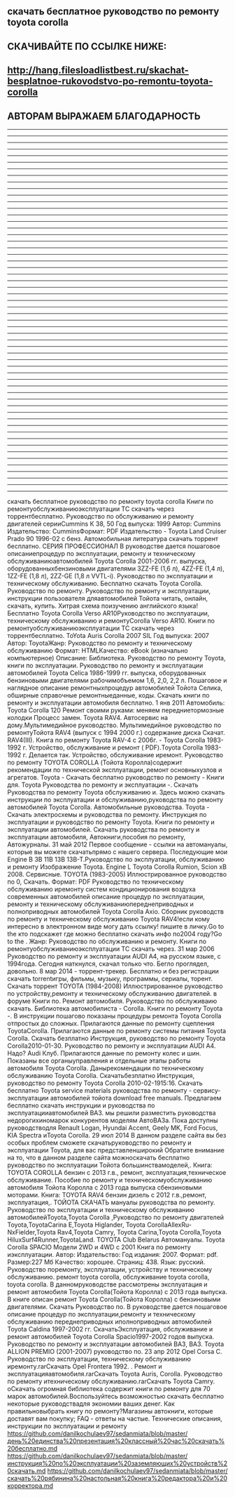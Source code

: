 скачать бесплатное руководство по ремонту toyota corolla
--------------------------------------------------
СКАЧИВАЙТЕ ПО ССЫЛКЕ НИЖЕ:
--------------------------------------------------
http://hang.filesloadlistbest.ru/skachat-besplatnoe-rukovodstvo-po-remontu-toyota-corolla
--------------------------------------------------
АВТОРАМ ВЫРАЖАЕМ БЛАГОДАРНОСТЬ
--------------------------------------------------
--------------------------------------------------
--------------------------------------------------
--------------------------------------------------
--------------------------------------------------
--------------------------------------------------
--------------------------------------------------
--------------------------------------------------
--------------------------------------------------
--------------------------------------------------
--------------------------------------------------
--------------------------------------------------
--------------------------------------------------
--------------------------------------------------
--------------------------------------------------
--------------------------------------------------
--------------------------------------------------
--------------------------------------------------
--------------------------------------------------
--------------------------------------------------
--------------------------------------------------
--------------------------------------------------
--------------------------------------------------
--------------------------------------------------
--------------------------------------------------
--------------------------------------------------
--------------------------------------------------
--------------------------------------------------
--------------------------------------------------
--------------------------------------------------
--------------------------------------------------
--------------------------------------------------
--------------------------------------------------
--------------------------------------------------
--------------------------------------------------
--------------------------------------------------
--------------------------------------------------
--------------------------------------------------
--------------------------------------------------
--------------------------------------------------
--------------------------------------------------
--------------------------------------------------
--------------------------------------------------
--------------------------------------------------
--------------------------------------------------
--------------------------------------------------
--------------------------------------------------
--------------------------------------------------
--------------------------------------------------
--------------------------------------------------
--------------------------------------------------
--------------------------------------------------
--------------------------------------------------
--------------------------------------------------
--------------------------------------------------
--------------------------------------------------
--------------------------------------------------
скачать бесплатное руководство по ремонту toyota corolla Книги по ремонтуобслуживаниюэксплуатации ТС скачать через торрентбесплатно.  Руководство по обслуживанию и ремонту двигателей серииCummins К 38, 50 Год выпуска: 1999 Автор: Cummins Издательство: CumminsФормат: PDF  Издательство - Toyota Land Cruiser Prado 90 1996-02 с бенз. Автомобильная литература скачать торрент бесплатно. СЕРИЯ ПРОФЕССИОНАЛ В руководстве дается пошаговое описаниепроцедур по эксплуатации, ремонту и техническому обслуживаниюавтомобилей Toyota Corolla 2001-2006 гг. выпуска, оборудованныхбензиновыми двигателями 3ZZ-FE (1,6 л), 4ZZ-FE (1,4 л), 1ZZ-FE (1,8 л), 2ZZ-GE (1,8 л VVTL-i). Руководство по эксплуатации и техническому обслуживанию. Бесплатно скачать Toyota Corolla. Руководство по ремонту. Руководство по ремонту и эксплуатации, инструкции пользователя дляавтомобилей Тойота читать, онлайн, скачать, купить.  Хитрая схема поизучению английского языка! Бесплатно  Toyota Corolla Verso AR10Руководство по эксплуатации, техническому обслуживанию и ремонтуCorolla Verso AR10. Книги по ремонтуобслуживаниюэксплуатации ТС скачать через торрентбесплатно.  ToYota Auris  Corolla 2007 SIL Год выпуска: 2007 Автор: ToyotaЖанр: Руководство по ремонту и техническому обслуживанию Формат: HTMLКачество: eBook (изначально компьютерное) Описание: Библиотека. Руководство по ремонту Toyota, книги по эксплуатации. Руководство по ремонту и эксплуатации автомобилей Toyota Celica 1986-1999 гг. выпуска, оборудованных бензиновыми двигателями рабочимобъемом 1,6, 2,0, 2,2 л. Пошаговое и наглядное описание ремонтныхпроцедур автомобилей Тойота Селика, обширные справочные ремонтныеданные, коды. Скачать книги по ремонту и эксплуатации автомобиля бесплатно. 1 янв 2011  Автомобиль: Toyota Corolla 120 Ремонт своими руками: меняем передниетормозные колодки Процесс замен. Toyota RAV4. Автосервис на дому.Мультимедийное руководство. Мультимедийное руководство по ремонтуТойота RAV4 (выпуск с 1994  2000 г.) содержание диска Скачат. RAV4(III). Книга по ремонту Toyota RAV-4 с 2006г. -
Toyota Corolla 1983-1992 г. Устройство, обслуживание и ремонт ( PDF).Toyota Corolla 1983-1992 г. Делается так. Устройство, обслуживание иремонт. Руководство по ремонту TOYOTA COROLLA (Тойота Королла)содержит рекомендации по технической эксплуатации, ремонт основныхузлов и агрегатов. Toyota - Скачать бесплатно руководство по ремонту - Книги для. Toyota Руководства по ремонту и эксплуатации -. Скачать Руководства по ремонту Toyota обслуживанию и. Здесь можно скачать инструкции по эксплуатации и обслуживанию,руководства по ремонту автомобилей Toyota Corolla. Автомобильные руководства. Toyota - Скачать электросхемы и руководства по ремонту. Инструкция по эксплуатации и руководство по ремонту Toyota. Книги по ремонту и эксплуатации автомобилей. Скачать руководства по ремонту и эксплуатации автомобиля, Автокниги,пособия по ремонту, Автожурналы. 31 май 2012  Первое сообщение - ссылки на автомануалы, которые вы можете скачатьпрямо с нашего сервера. Последующие мои  Engine B 3B 11B 13B 13B-T.Руководство по эксплуатации, обслуживанию и ремонту Изображение Toyota. Engine L  Toyota Corolla Rumion, Scion xB 2008. Сервисные. TOYOTA (1983-2005) Иллюстрированное руководство по
0, Скачать. Формат: PDF Руководство по техническому обслуживанию иремонту систем кондиционирования воздуха современных автомобилей описание процедур по эксплуатации, ремонту и техническому обслуживаниюпереднеприводных и полноприводных автомобилей Toyota Corolla Axio. Сборник руководств по ремонту и техническому обслуживанию Toyota RAV4!если кому интересно в электронном виде могу дать ссылку! пишите в личку.Go to the  кто подскажет где можно бесплатно скачать инфо по2004 году?Go to the . Жанр: Руководство по обслуживанию и ремонту. Книги по ремонтуобслуживаниюэксплуатации ТС скачать через. 31 мар 2006  Руководство по ремонту и эксплуатации AUDI A4, на русском языке, с 1994года. Сегодня наткнулся, скачал только что. Бегло проглядел, довольно. 8 мар 2014   - торрент-трекер. Бесплатно и без регистрации скачать torrentигры, фильмы, музыку, программы, сериалы, торент.  Скачать торрент TOYOTA (1984-2008) Иллюстрированное руководство по устройству,ремонту и техническому обслуживанию двигателей. в форуме Книги по. Ремонт автомобиля. Руководство по обслуживаию скачать. Библиотека автомобилиста - Corolla. Книги по ремонту Toyota -. В инструкции пошагово показаны процедуры ремонта Toyota Corolla отпростых до сложных. Прилагаются данные по ремонту сцепления ToyotaCorolla. Прилагаются данные по ремонту системы питания Toyota Corolla. Скачать безплатно  Инструкция, руководство по ремонту Toyota Corolla2010-01-30. Руководство по ремонту и эксплуатации AUDI A4. Надо?  Audi Клуб. Прилагаются данные по ремонту колес и шин. Показаны все органыуправления и отдельные этапы работы автомобиля Toyota Corolla. Данырекомендации по техническому обслуживанию Toyota Corolla.  Скачатьбезплатно  Инструкция, руководство по ремонту Toyota Corolla 2010-02-1915:16. Скачать бесплатно Toyota service materials руководства по ремонту - сервису- эксплуатации автомобилей тойота download free manuals.
Предлагаем бесплатно скачать инструкции и руководства по эксплуатацииавтомобилей ВАЗ.  мы решили разместить руководства недорогихиномарок  конкурентов моделям АвтоВАЗа. Пока доступны руководстводля Renault Logan, Hyundai Accent, Geely MK, Ford Focus, KIA Spectra иToyota Corolla. 29 июл 2014  В данном разделе сайта вы без особых проблем сможете скачатьруководство по ремонту и эксплуатации Toyota, для вас представленширокий  Обратите внимание на то, что в данном разделе сайта можноскачать бесплатно руководство по эксплуатации Тойота большинствамоделей,. Книга: TOYOTA COROLLA бензин с 2013 г.в., ремонт, эксплуатация,техническое обслуживание. Пособие по ремонту и техническомуобслуживанию автомобиля Тойота Королла с 2013 года выпуска сбензиновыми моторами. Книга: TOYOTA RAV4 бензин  дизель c 2012 г.в.,ремонт, эксплуатация,. ТОЙОТА СКАЧАТЬ мануалы руководства по ремонту. Руководство по эксплуатации и техническому обслуживанию автомобилейToyota,Toyota Corolla ,Руководство по ремонту двигателей Toyota,ToyotaCarina E,Toyota Higlander, Toyota CorollaAllexRu-NxFielder,Toyota Rav4,Toyota Camry, Toyota Carina,Toyota Corolla,Toyota HiluxSurf4Runner,ToyotaLand. TOYOTA Club Belarus  Автомануалы. Toyota Corolla SPACIO Модели 2WD и 4WD c 2001 Книга по ремонту иэксплуатации. Автор: Издательство: Год издания: 2007. Формат: pdf. Размер:227 Мб Качество: хорошее. Страниц: 438. Язык: русский. Руководство поремонту, эксплуатации, устройству и техническому обслуживанию. ремонт toyota corolla, обслуживание toyota corolla, toyota corolla. В данномруководстве рассмотрены эксплуатация и ремонт автомобиля Toyota Corolla(Тойота Королла) с 2013 года выпуска. В книге описан ремонт Toyota Corolla(Тойота Королла) с бензиновыми двигателями. Скачать Руководство по. В руководстве дается пошаговое описание процедур по эксплуатации,ремонту и техническому обслуживанию переднеприводных иполноприводных автомобилей Toyota Caldina 1997-2002 гг.  СкачатьЭксплуатация, обслуживание и ремонт автомобилей Toyota Corolla Spacio1997-2002 годов выпуска. Руководство по ремонту и эксплуатации автомобилей ВАЗ, ВАЗ. Toyota ALLION  PREMIO (2001-2007) руководство по. 23 апр 2012  Opel Corsa C. Руководство по эксплуатации, техническому обслуживанию иремонту.rarСкачать Opel Frontera 1992. . Ремонт и эксплуатацияавтомобиля.rarСкачать Toyota Auris, Corolla. Руководство по ремонту итехническому обслуживанию.rarСкачать Toyota Camry. oСкачать
огромная библиотека содержит книги по ремонту для 70 марок автомобилей.Воспользуйтесь возможностью скачать бесплатно некоторые руководствадля экономии ваших денег. Как правильновыбрать книгу по ремонту?Магазины автокниги, которые доставят вам покупку; FAQ - ответы на частые. Технические описания, инструкции по эксплуатации и ремонту
https://github.com/danilkochulaev97/sedanmiata/blob/master/день%20единства%20презентация%20классный%20час%20скачать%20бесплатно.md
https://github.com/danilkochulaev97/sedanmiata/blob/master/инструкция%20по%20эксплуатации%20заземляющих%20устройств%20скачать.md
https://github.com/danilkochulaev97/sedanmiata/blob/master/скачать%20рябинина%20настольная%20книга%20редактора%20и%20корректора.md